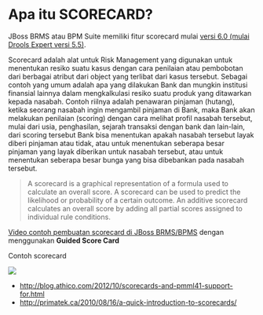 # Apa itu SCORECARD?

JBoss BRMS atau BPM Suite memiliki fitur scorecard mulai [versi 6.0 (mulai Drools Expert versi 5.5)](https://access.redhat.com/articles/119953). 

Scorecard adalah alat untuk Risk Management yang digunakan untuk menentukan resiko suatu kasus dengan cara penilaian atau pembobotan dari berbagai atribut dari object yang terlibat dari kasus tersebut. Sebagai contoh yang umum adalah apa yang dilakukan Bank dan mungkin institusi finansial lainnya dalam mengkalkulasi resiko suatu produk yang ditawarkan kepada nasabah. Contoh riilnya adalah penawaran pinjaman (hutang), ketika seorang nasabah ingin mengambil pinjaman di Bank, maka Bank akan melakukan penilaian (scoring) dengan cara melihat profil nasabah tersebut, mulai dari usia, penghasilan, sejarah transaksi dengan bank dan lain-lain, dari scoring tersebut Bank bisa menentukan apakah nasabah tersebut layak diberi pinjaman atau tidak, atau untuk menentukan seberapa besar pinjaman yang layak diberikan untuk nasabah tersebut, atau untuk menentukan seberapa besar bunga yang bisa dibebankan pada nasabah tersebut.

> A scorecard is a graphical representation of a formula used to calculate an overall score. 
> A scorecard can be used to predict the likelihood or probability of a certain outcome. 
> An additive scorecard calculates an overall score by adding all partial scores assigned to individual rule conditions.

[Video contoh pembuatan scorecard di JBoss BRMS/BPMS](https://www.youtube.com/watch?v=xFLlgtBMTDY) dengan menggunakan **Guided Score Card**


Contoh scorecard 

![](http://3.bp.blogspot.com/-QaeiKQQimVE/UILqNpUD3bI/AAAAAAAAA2c/kMvV47FsMVI/s1600/scorecard_asset_webeditor.png)

- http://blog.athico.com/2012/10/scorecards-and-pmml41-support-for.html
- http://primatek.ca/2010/08/16/a-quick-introduction-to-scorecards/
